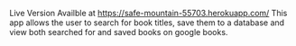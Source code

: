 Live Version Availble at https://safe-mountain-55703.herokuapp.com/
This app allows the user to search for book titles, save them to a database and view both searched for and saved books on google books.